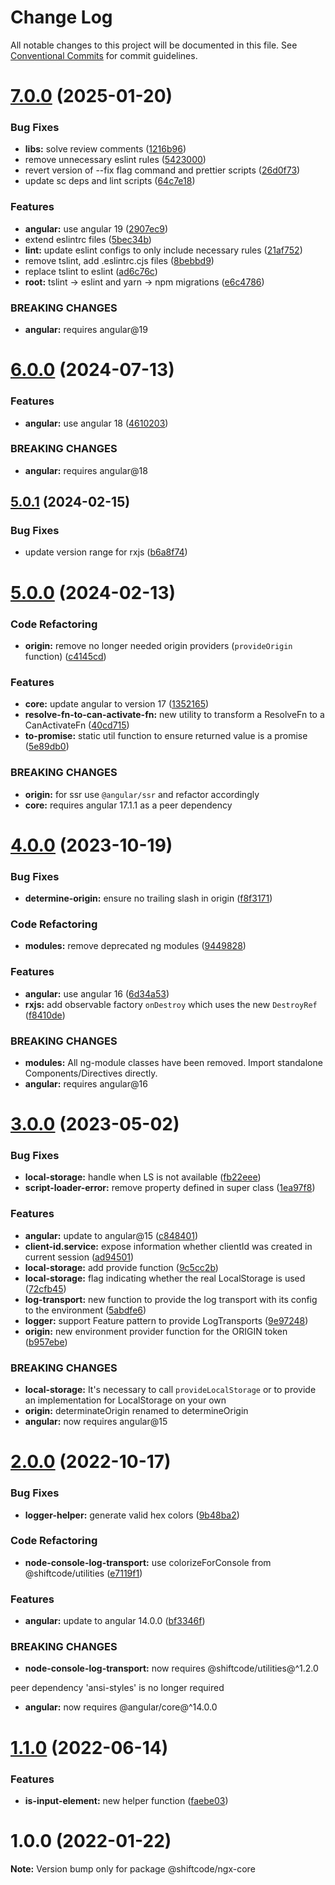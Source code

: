 # Change Log

All notable changes to this project will be documented in this file.
See [Conventional Commits](https://conventionalcommits.org) for commit guidelines.

# [7.0.0](https://github.com/shiftcode/sc-ng-commons-public/compare/@shiftcode/ngx-core@6.0.0...@shiftcode/ngx-core@7.0.0) (2025-01-20)

### Bug Fixes

- **libs:** solve review comments ([1216b96](https://github.com/shiftcode/sc-ng-commons-public/commit/1216b9698f8d9e147accd35853613ac9483b7ccb))
- remove unnecessary eslint rules ([5423000](https://github.com/shiftcode/sc-ng-commons-public/commit/542300063c58fd917a96765304e7e480bcb2f92e))
- revert version of --fix flag command and prettier scripts ([26d0f73](https://github.com/shiftcode/sc-ng-commons-public/commit/26d0f73a07905d6bc1bc29e40b3c0715c6f51d27))
- update sc deps and lint scripts ([64c7e18](https://github.com/shiftcode/sc-ng-commons-public/commit/64c7e18e7bfd8c51489a9670ee6cbf5a059c3af8))

### Features

- **angular:** use angular 19 ([2907ec9](https://github.com/shiftcode/sc-ng-commons-public/commit/2907ec944420ce01e38b11a9e2fb6b03a8543a7f))
- extend eslintrc files ([5bec34b](https://github.com/shiftcode/sc-ng-commons-public/commit/5bec34bbb18006127f13a763dc24a367f7fd6aad))
- **lint:** update eslint configs to only include necessary rules ([21af752](https://github.com/shiftcode/sc-ng-commons-public/commit/21af752ef3e939260bdcd3dbb91fe28098fd81bf))
- remove tslint, add .eslintrc.cjs files ([8bebbd9](https://github.com/shiftcode/sc-ng-commons-public/commit/8bebbd9aa3cd17d8a6e3d7ed8f81bce9147eb87a))
- replace tslint to eslint ([ad6c76c](https://github.com/shiftcode/sc-ng-commons-public/commit/ad6c76cc40b89ab3fd3833dc0e8679a1a2165503))
- **root:** tslint -> eslint and yarn -> npm migrations ([e6c4786](https://github.com/shiftcode/sc-ng-commons-public/commit/e6c47865872529e169848b6f4ea5e421a76a24fb))

### BREAKING CHANGES

- **angular:** requires angular@19

# [6.0.0](https://github.com/shiftcode/sc-ng-commons-public/compare/@shiftcode/ngx-core@5.0.1...@shiftcode/ngx-core@6.0.0) (2024-07-13)

### Features

- **angular:** use angular 18 ([4610203](https://github.com/shiftcode/sc-ng-commons-public/commit/46102035f219c1c54cd5799879216cfd3e15f32e))

### BREAKING CHANGES

- **angular:** requires angular@18

## [5.0.1](https://github.com/shiftcode/sc-ng-commons-public/compare/@shiftcode/ngx-core@5.0.0...@shiftcode/ngx-core@5.0.1) (2024-02-15)

### Bug Fixes

- update version range for rxjs ([b6a8f74](https://github.com/shiftcode/sc-ng-commons-public/commit/b6a8f748168eaeb8079e67e18641fe242692b8cb))

# [5.0.0](https://github.com/shiftcode/sc-ng-commons-public/compare/@shiftcode/ngx-core@4.0.0...@shiftcode/ngx-core@5.0.0) (2024-02-13)

### Code Refactoring

- **origin:** remove no longer needed origin providers (`provideOrigin` function) ([c4145cd](https://github.com/shiftcode/sc-ng-commons-public/commit/c4145cd4560d2bdd600559cd66f7e817c78de893))

### Features

- **core:** update angular to version 17 ([1352165](https://github.com/shiftcode/sc-ng-commons-public/commit/1352165888d7488080b6c5297f3c33fdee5af819))
- **resolve-fn-to-can-activate-fn:** new utility to transform a ResolveFn to a CanActivateFn ([40cd715](https://github.com/shiftcode/sc-ng-commons-public/commit/40cd7153dbaecc8faf68d973980fb6c80c89a9bf))
- **to-promise:** static util function to ensure returned value is a promise ([5e89db0](https://github.com/shiftcode/sc-ng-commons-public/commit/5e89db0541c70f383c9ed4f3ccecd063abc2a3f7))

### BREAKING CHANGES

- **origin:** for ssr use `@angular/ssr` and refactor accordingly
- **core:** requires angular 17.1.1 as a peer dependency

# [4.0.0](https://github.com/shiftcode/sc-ng-commons-public/compare/@shiftcode/ngx-core@3.0.0...@shiftcode/ngx-core@4.0.0) (2023-10-19)

### Bug Fixes

- **determine-origin:** ensure no trailing slash in origin ([f8f3171](https://github.com/shiftcode/sc-ng-commons-public/commit/f8f31715a5425a4fc7302c4dfef58e1ea7ef0bcb))

### Code Refactoring

- **modules:** remove deprecated ng modules ([9449828](https://github.com/shiftcode/sc-ng-commons-public/commit/9449828b9bc639e9292979024e1416098a15c80b))

### Features

- **angular:** use angular 16 ([6d34a53](https://github.com/shiftcode/sc-ng-commons-public/commit/6d34a534d7ce2a88f2ecfee6429b226ce493d20b))
- **rxjs:** add observable factory `onDestroy` which uses the new `DestroyRef` ([f8410de](https://github.com/shiftcode/sc-ng-commons-public/commit/f8410de470088619103791b902a39d1ba3c58270))

### BREAKING CHANGES

- **modules:** All ng-module classes have been removed. Import standalone Components/Directives directly.
- **angular:** requires angular@16

# [3.0.0](https://github.com/shiftcode/sc-ng-commons-public/compare/@shiftcode/ngx-core@2.0.0...@shiftcode/ngx-core@3.0.0) (2023-05-02)

### Bug Fixes

- **local-storage:** handle when LS is not available ([fb22eee](https://github.com/shiftcode/sc-ng-commons-public/commit/fb22eee39bc4681a921291676c4e226238b1e67d))
- **script-loader-error:** remove property defined in super class ([1ea97f8](https://github.com/shiftcode/sc-ng-commons-public/commit/1ea97f8462dd5c0784af493d5646480d3f841f1b))

### Features

- **angular:** update to angular@15 ([c848401](https://github.com/shiftcode/sc-ng-commons-public/commit/c848401fc4776d87dbbfa3892062f7efefcf742a))
- **client-id.service:** expose information whether clientId was created in current session ([ad94501](https://github.com/shiftcode/sc-ng-commons-public/commit/ad94501785996f96685b74cf6a85a04a220e1fc9))
- **local-storage:** add provide function ([9c5cc2b](https://github.com/shiftcode/sc-ng-commons-public/commit/9c5cc2b21f3cd930d6bf14dab349ea2c8678f2e7))
- **local-storage:** flag indicating whether the real LocalStorage is used ([72cfb45](https://github.com/shiftcode/sc-ng-commons-public/commit/72cfb45504fd2212574d7833ec248380a13d8e0c))
- **log-transport:** new function to provide the log transport with its config to the environment ([5abdfe6](https://github.com/shiftcode/sc-ng-commons-public/commit/5abdfe6fdf7d7383316c31d59bf135680dc07567))
- **logger:** support Feature pattern to provide LogTransports ([9e97248](https://github.com/shiftcode/sc-ng-commons-public/commit/9e972485fed0fabfee6f537357a38b215c5732db))
- **origin:** new environment provider function for the ORIGIN token ([b957ebe](https://github.com/shiftcode/sc-ng-commons-public/commit/b957ebe602924556a60cbcc8f903085a61dc3701))

### BREAKING CHANGES

- **local-storage:** It's necessary to call `provideLocalStorage` or to provide an implementation for LocalStorage on your own
- **origin:** determinateOrigin renamed to determineOrigin
- **angular:** now requires angular@15

# [2.0.0](https://github.com/shiftcode/sc-ng-commons-public/compare/@shiftcode/ngx-core@1.1.0...@shiftcode/ngx-core@2.0.0) (2022-10-17)

### Bug Fixes

- **logger-helper:** generate valid hex colors ([9b48ba2](https://github.com/shiftcode/sc-ng-commons-public/commit/9b48ba277bc929e63a246cdaafb6386e7b926ebb))

### Code Refactoring

- **node-console-log-transport:** use colorizeForConsole from @shiftcode/utilities ([e7119f1](https://github.com/shiftcode/sc-ng-commons-public/commit/e7119f1c4777e128016716aaee9140dcf41d92aa))

### Features

- **angular:** update to angular 14.0.0 ([bf3346f](https://github.com/shiftcode/sc-ng-commons-public/commit/bf3346fe8a2004666cc297dff0ab4d56e32a6418))

### BREAKING CHANGES

- **node-console-log-transport:** now requires @shiftcode/utilities@^1.2.0

peer dependency 'ansi-styles' is no longer required

- **angular:** now requires @angular/core@^14.0.0

# [1.1.0](https://github.com/shiftcode/sc-ng-commons-public/compare/@shiftcode/ngx-core@1.0.0...@shiftcode/ngx-core@1.1.0) (2022-06-14)

### Features

- **is-input-element:** new helper function ([faebe03](https://github.com/shiftcode/sc-ng-commons-public/commit/faebe03eafccd9cfbc144c8d731c5050d5a4611a))

# 1.0.0 (2022-01-22)

**Note:** Version bump only for package @shiftcode/ngx-core
